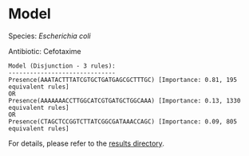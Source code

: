 
# Model

Species: *Escherichia coli*

Antibiotic: Cefotaxime

```
Model (Disjunction - 3 rules):
------------------------------
Presence(AAATACTTTATCGTGCTGATGAGCGCTTTGC) [Importance: 0.81, 195 equivalent rules]
OR
Presence(AAAAAAACCTTGGCATCGTGATGCTGGCAAA) [Importance: 0.13, 1330 equivalent rules]
OR
Presence(CTAGCTCCGGTCTTATCGGCGATAAACCAGC) [Importance: 0.09, 805 equivalent rules]

```

For details, please refer to the [results directory](../../../../../results/scm_b/escherichia%20coli/cefotaxime/repeat_3/).

